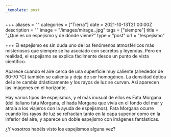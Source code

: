 ```yaml
---
_template: post
---
```



+++
aliases = ""
categories = ["Tierra"]
date = 2021-10-13T21:00:00Z
description = ""
image = "/images/mirage_.jpg"
tags = ["siempre"]
title = "¿Qué es un espejismo y de dónde viene?"
type = "post"
url = "/espejismo"

+++
El espejismo es sin duda uno de los fenómenos atmosféricos más misteriosos que siempre se ha asociado con secretos y leyendas. Pero en realidad, el espejismo se explica fácilmente desde un punto de vista científico.  
  
Aparece cuando el aire cerca de una superficie muy caliente (alrededor de 60-70 °C) también se calienta y deja de ser homogéneo. La densidad óptica del aire cambia drásticamente y los rayos de luz se curvan. Así aparecen las imágenes en el horizonte.  
  
Hay varios tipos de espejismos, y el más inusual de ellos es Fata Morgana (del italiano fata Morgana, el hada Morgana que vivía en el fondo del mar y atraía a los viajeros con la ayuda de espejismos). Fata Morgana ocurre cuando los rayos de luz se refractan tanto en la capa superior como en la inferior del aire, y aparece un doble espejismo con imágenes fantásticas.  
  
¿Y vosotros habéis visto los espejismos alguna vez?
